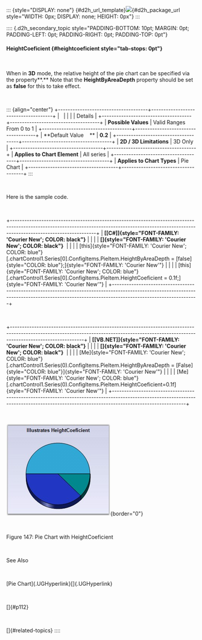 ::: {style="DISPLAY: none"}
[](ms-xhelp:///?Id=d2h_url_template){#d2h_url_template}![](!package_url!){#d2h_package_url style="WIDTH: 0px; DISPLAY: none; HEIGHT: 0px"}
:::

:::: {.d2h_secondary_topic style="PADDING-BOTTOM: 10pt; MARGIN: 0pt; PADDING-LEFT: 0pt; PADDING-RIGHT: 0pt; PADDING-TOP: 0pt"}
#### HeightCoeficient {#heightcoeficient style="tab-stops: 0pt"}

 

When in **3D** mode, the relative height of the pie chart can be specified via the property**.** Note that the **HeightByAreaDepth** property should be set as **false** for this to take effect.

 

::: {align="center"}
+-------------------------------------+-------------------------------------+
|                                                                           |
|                                                                           |
| Details                                                                   |
+-------------------------------------+-------------------------------------+
| **Possible Values**                 | Valid Ranges From 0 to 1            |
+-------------------------------------+-------------------------------------+
| **Default Value    **               | **0.2**                             |
+-------------------------------------+-------------------------------------+
| **2D / 3D Limitations**             | 3D Only                             |
+-------------------------------------+-------------------------------------+
| **Applies to Chart Element**        | All series                          |
+-------------------------------------+-------------------------------------+
| **Applies to Chart Types**          | Pie Chart                           |
+-------------------------------------+-------------------------------------+
:::

 

Here is the sample code.

 

+-----------------------------------------------------------------------------------------------------------------------------------------------------------------------------------------------+
| **[\[C#\]]{style="FONT-FAMILY: 'Courier New'; COLOR: black"}**                                                                                                                                |
|                                                                                                                                                                                               |
| **[]{style="FONT-FAMILY: 'Courier New'; COLOR: black"}**                                                                                                                                      |
|                                                                                                                                                                                               |
| [this]{style="FONT-FAMILY: 'Courier New'; COLOR: blue"}[.chartControl1.Series\[0\].ConfigItems.PieItem.HeightByAreaDepth = [false]{style="COLOR: blue"};]{style="FONT-FAMILY: 'Courier New'"} |
|                                                                                                                                                                                               |
| [this]{style="FONT-FAMILY: 'Courier New'; COLOR: blue"}[.chartControl1.Series\[0\].ConfigItems.PieItem.HeightCoeficient = 0.1f;]{style="FONT-FAMILY: 'Courier New'"}                          |
+-----------------------------------------------------------------------------------------------------------------------------------------------------------------------------------------------+

 

+------------------------------------------------------------------------------------------------------------------------------------------------------------------------------------------+
| **[\[VB.NET\]]{style="FONT-FAMILY: 'Courier New'; COLOR: black"}**                                                                                                                       |
|                                                                                                                                                                                          |
| **[]{style="FONT-FAMILY: 'Courier New'; COLOR: black"}**                                                                                                                                 |
|                                                                                                                                                                                          |
| [Me]{style="FONT-FAMILY: 'Courier New'; COLOR: blue"}[.chartControl1.Series(0).ConfigItems.PieItem.HeightByAreaDepth = [False]{style="COLOR: blue"}]{style="FONT-FAMILY: 'Courier New'"} |
|                                                                                                                                                                                          |
| [Me]{style="FONT-FAMILY: 'Courier New'; COLOR: blue"}[.chartControl1.Series(0).ConfigItems.PieItem.HeightCoeficient=0.1f]{style="FONT-FAMILY: 'Courier New'"}                            |
+------------------------------------------------------------------------------------------------------------------------------------------------------------------------------------------+

 

![](ImagesExt/image84_85.jpg){border="0"}

 

Figure 147: Pie Chart with HeightCoeficient

 

See Also

 

[Pie Chart]{.UGHyperlink}[]{.UGHyperlink}

 

[]{#p112} 

 

[]{#related-topics}
::::
